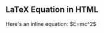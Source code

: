 <!DOCTYPE html>
<html>
<head>
    <title>LaTeX Equation Display</title>
    <!-- Load MathJax -->
    <script src="https://polyfill.io/v3/polyfill.min.js?features=es6"></script>
    <script>
        window.MathJax = {
            tex: {
                inlineMath: [['$', '$'], ['\\(', '\\)']]
            },
            svg: {
                fontCache: 'global'
            }
        };
    </script>
    <script id="MathJax-script" async src="https://cdn.jsdelivr.net/npm/mathjax@3/es5/tex-svg.js"></script>
</head>
<body>

<h2>LaTeX Equation in HTML</h2>
<p>Here's an inline equation: $E=mc^2$</p>

</body>
</html>
